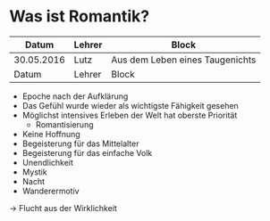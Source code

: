 # Was ist Romantik?

Datum      | Lehrer | Block
-----------|--------|------
30.05.2016 | Lutz   | Aus dem Leben eines Taugenichts
Datum      | Lehrer | Block

- Epoche nach der Aufklärung
- Das Gefühl wurde wieder als wichtigste Fähigkeit gesehen
- Möglichst intensives Erleben der Welt hat oberste Priorität
    - Romantisierung
- Keine Hoffnung
- Begeisterung für das Mittelalter
- Begeisterung für das einfache Volk
- Unendlichkeit
- Mystik
- Nacht
- Wanderermotiv

-> Flucht aus der Wirklichkeit

